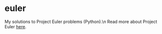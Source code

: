 # euler
My solutions to Project Euler problems (Python).\n
Read more about Project Euler [here](https://projecteuler.net/).
